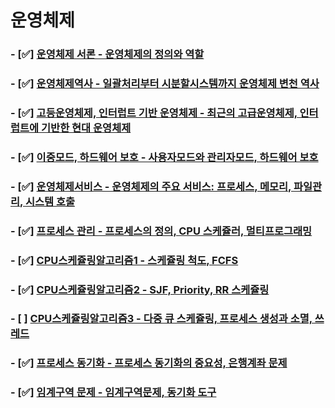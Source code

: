 # 운영체제

### - [✅] <a href="https://github.com/Jiyong95/OS/blob/main/운영체제 서론.md">운영체제 서론 - 운영체제의 정의와 역할</a>

### - [✅] <a href="https://github.com/Jiyong95/OS/blob/main/운영체제역사.md">운영체제역사 - 일괄처리부터 시분할시스템까지 운영체제 변천 역사</a>

### - [✅] <a href="https://github.com/Jiyong95/OS/blob/main/고등운영체제.md">고등운영체제, 인터럽트 기반 운영체제 - 최근의 고급운영체제, 인터럽트에 기반한 현대 운영체제</a>

### - [✅] <a href="https://github.com/Jiyong95/OS/blob/main/이중모드,하드웨어보호.md">이중모드, 하드웨어 보호 - 사용자모드와 관리자모드, 하드웨어 보호</a>

### - [✅] <a href="https://github.com/Jiyong95/OS/blob/main/운영체제 서비스.md">운영체제서비스 - 운영체제의 주요 서비스: 프로세스, 메모리, 파일관리, 시스템 호출</a>

### - [✅] <a href="https://github.com/Jiyong95/OS/blob/main/프로세스관리.md">프로세스 관리 - 프로세스의 정의, CPU 스케쥴러, 멀티프로그래밍</a>

### - [✅] <a href="https://github.com/Jiyong95/OS/blob/main/CPU스케쥴링알고리즘1.md">CPU스케쥴링알고리즘1 - 스케쥴링 척도, FCFS</a>

### - [✅] <a href="https://github.com/Jiyong95/OS/blob/main/CPU스케쥴링알고리즘2.md">CPU스케쥴링알고리즘2 - SJF, Priority, RR 스케쥴링</a>

### - [ ] <a href="https://github.com/Jiyong95/OS/blob/main/CPU스케쥴링알고리즘2.md">CPU스케쥴링알고리즘3 - 다중 큐 스케쥴링, 프로세스 생성과 소멸, 쓰레드</a>

### - [✅] <a href="https://github.com/Jiyong95/OS/blob/main/프로세스동기화.md">프로세스 동기화 - 프로세스 동기화의 중요성, 은행계좌 문제</a>

### - [✅] <a href="https://github.com/Jiyong95/OS/blob/main/임계구역문제.md"> 임계구역 문제 - 임계구역문제, 동기화 도구</a>
